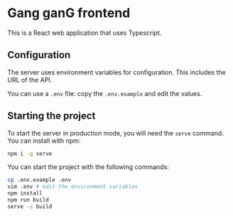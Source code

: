 # Gang ganG frontend

This is a React web application that uses Typescript.

## Configuration

The server uses environment variables for configuration. This includes the URL of the API.

You can use a `.env` file: copy the `.env.example` and edit the values.

## Starting the project

To start the server in production mode, you will need the `serve` command. You can install
with npm:

```bash
npm i -g serve
```

You can start the project with the following commands:

```bash
cp .env.example .env
vim .env # edit the environment variables
npm install
npm run build
serve -s build
```
